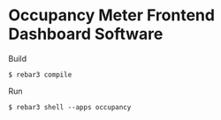 Occupancy Meter Frontend Dashboard Software
=====

Build

```shell
$ rebar3 compile
```

Run

```shell
$ rebar3 shell --apps occupancy
```
